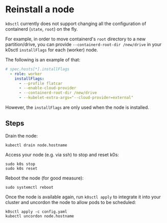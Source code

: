 <!--
SPDX-FileCopyrightText: 2022 k0s authors
SPDX-License-Identifier: CC-BY-SA-4.0
-->

# Reinstall a node

`k0sctl` currently does not support changing all the configuration of containerd (`state`, `root`) on the fly.

For example, in order to move containerd's `root` directory to a new partition/drive, you can provide `--containerd-root-dir /new/drive` in your k0sctl `installFlags` for each (worker) node.

The following is an example of that:

```yaml
# spec.hosts[*].installFlags
  - role: worker
    installFlags:
      - --profile flatcar
      - --enable-cloud-provider
      - --containerd-root-dir /new/drive
      - --kubelet-extra-args="--cloud-provider=external"
```

However, the `installFlags` are only used when the node is installed.

## Steps

Drain the node:

```shell
kubectl drain node.hostname
```

Access your node (e.g. via ssh) to stop and reset k0s:

```shell
sudo k0s stop
sudo k0s reset
```

Reboot the node (for good measure):

```shell
sudo systemctl reboot
```

Once the node is available again, run `k0sctl apply` to integrate it into your cluster and uncordon the node to allow pods to be scheduled:

```shell
k0sctl apply -c config.yaml
kubectl uncordon node.hostname
```
